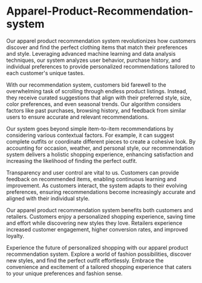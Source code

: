 # Apparel-Product-Recommendation-system
Our apparel product recommendation system revolutionizes how customers discover and find the perfect clothing items that match their preferences and style. Leveraging advanced machine learning and data analysis techniques, our system analyzes user behavior, purchase history, and individual preferences to provide personalized recommendations tailored to each customer's unique tastes.

With our recommendation system, customers bid farewell to the overwhelming task of scrolling through endless product listings. Instead, they receive curated suggestions that align with their preferred style, size, color preferences, and even seasonal trends. Our algorithm considers factors like past purchases, browsing history, and feedback from similar users to ensure accurate and relevant recommendations.

Our system goes beyond simple item-to-item recommendations by considering various contextual factors. For example, it can suggest complete outfits or coordinate different pieces to create a cohesive look. By accounting for occasion, weather, and personal style, our recommendation system delivers a holistic shopping experience, enhancing satisfaction and increasing the likelihood of finding the perfect outfit.

Transparency and user control are vital to us. Customers can provide feedback on recommended items, enabling continuous learning and improvement. As customers interact, the system adapts to their evolving preferences, ensuring recommendations become increasingly accurate and aligned with their individual style.

Our apparel product recommendation system benefits both customers and retailers. Customers enjoy a personalized shopping experience, saving time and effort while discovering new styles they love. Retailers experience increased customer engagement, higher conversion rates, and improved loyalty.

Experience the future of personalized shopping with our apparel product recommendation system. Explore a world of fashion possibilities, discover new styles, and find the perfect outfit effortlessly. Embrace the convenience and excitement of a tailored shopping experience that caters to your unique preferences and fashion sense.
